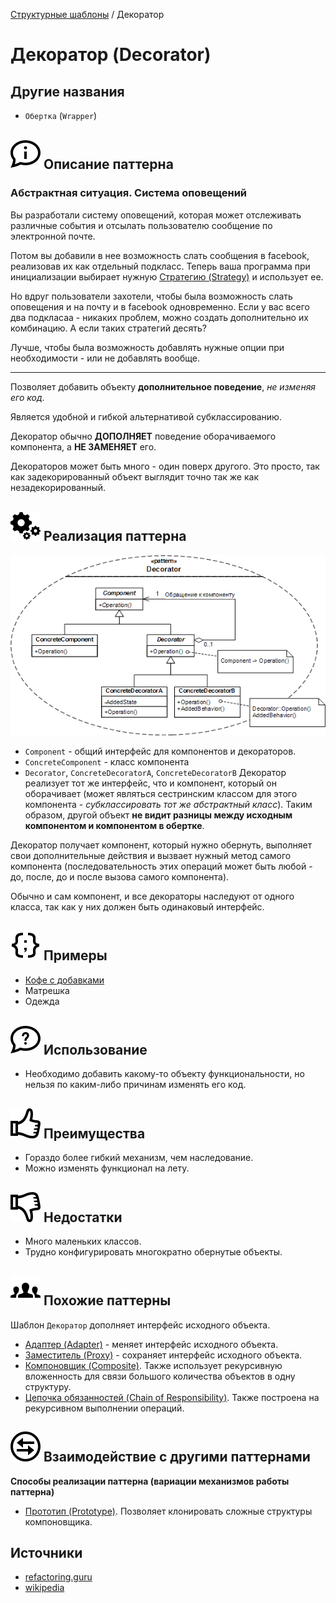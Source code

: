 [Структурные шаблоны](../#readme) / Декоратор

# Декоратор (Decorator)

## Другие названия

* `Обертка` (`Wrapper`)

## ![](../../ui/info.svg) Описание паттерна


### Абстрактная ситуация. Система оповещений

Вы разработали систему оповещений, которая может отслеживать различные события и отсылать пользователю сообщение по электронной почте.

Потом вы добавили в нее возможность слать сообщения в facebook, реализовав их как отдельный подкласс. Теперь ваша программа при инициализации выбирает нужную [Стратегию (Strategy)](../../behavioral/strategy#readme) и использует ее.

Но вдруг пользователи захотели, чтобы была возможность слать оповещения и на почту и в facebook одновременно. Если у вас всего два подкласаа - никаких проблем, можно создать дополнительно их комбинацию. А если таких стратегий десять?

Лучше, чтобы была возможность добавлять нужные опции при необходимости - или не добавлять вообще.

***


Позволяет добавить объекту **дополнительное поведение**, *не изменяя его код*.

Является удобной и гибкой альтернативой субклассированию.

Декоратор обычно **ДОПОЛНЯЕТ** поведение оборачиваемого компонента, а **НЕ ЗАМЕНЯЕТ** его.

Декораторов может быть много - один поверх другого. Это просто, так как задекорированный объект выглядит точно так же как незадекорированный.



## ![](../../ui/gear.svg) Реализация паттерна

![Схема паттерна Декоратор](./scheme/scheme.png)

* `Component` - общий интерфейс для компонентов и декораторов.
* `ConcreteComponent` - класс компонента
* `Decorator`, `ConcreteDecoratorA`, `ConcreteDecoratorB`
  Декоратор реализует тот же интерфейс, что и компонент, который он оборачивает (может являться сестринским классом для этого компонента - *субклассировать тот же абстрактный класс*). Таким образом, другой объект **не видит разницы между исходным компонентом и компонентом в обертке**.

Декоратор получает компонент, который нужно обернуть, выполняет свои дополнительные действия и вызвает нужный метод самого компонента (последовательность этих операций может быть любой - до, после, до и после вызова самого компонента).

Обычно и сам компонент, и все декораторы наследуют от одного класса, так как у них должен быть одинаковый интерфейс.



## ![](../../ui/code.svg) Примеры

* [Кофе с добавками](./coffee#readme)
* Матрешка
* Одежда



## ![](../../ui/question.svg) Использование

* Необходимо добавить какому-то объекту функциональности, но нельзя по каким-либо причинам изменять его код.


## ![](../../ui/good.svg) Преимущества

* Гораздо более гибкий механизм, чем наследование.
* Можно изменять функционал на лету.


## ![](../../ui/bad.svg) Недостатки

* Много маленьких классов.
* Трудно конфигурировать многократно обернутые объекты.



## ![](../../ui/twins.svg) Похожие паттерны

Шаблон `Декоратор` дополняет интерфейс исходного объекта.

* [Адаптер (Adapter)](../adapter#readme) - меняет интерфейс исходного объекта.
* [Заместитель (Proxy)](../proxy#readme) - сохраняет интерфейс исходного объекта.
* [Компоновщик (Composite)](../composite#readme). Также использует рекурсивную вложенность для связи большого количества объектов в одну структуру.
* [Цепочка обязанностей (Chain of Responsibility)](../../chainOfResponsibility#readme). Также построена на рекурсивном выполнении операций.


## ![](../../ui/interaction.svg) Взаимодействие с другими паттернами

**Способы реализации паттерна (вариации механизмов работы паттерна)**

* [Прототип (Prototype)](../../creational/prototype#readme). Позволяет клонировать сложные структуры компоновщика.



## Источники

* [refactoring.guru](https://refactoring.guru/ru/design-patterns/decorator)
* [wikipedia](https://ru.wikipedia.org/wiki/%D0%9A%D0%BE%D0%BC%D0%BF%D0%BE%D0%BD%D0%BE%D0%B2%D1%89%D0%B8%D0%BA_(%D1%88%D0%B0%D0%B1%D0%BB%D0%BE%D0%BD_%D0%BF%D1%80%D0%BE%D0%B5%D0%BA%D1%82%D0%B8%D1%80%D0%BE%D0%B2%D0%B0%D0%BD%D0%B8%D1%8F))
